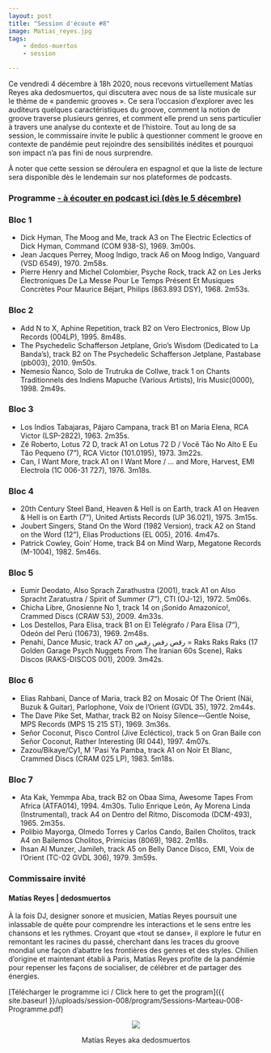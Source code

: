```yaml
---
layout: post
title: "Session d'écoute #8"
image: Matias_reyes.jpg
tags: 
    - dedos-muertos
    - session

---
```

Ce vendredi 4 décembre à 18h 2020, nous recevons virtuellement Matías Reyes aka dedosmuertos, qui discutera avec nous de sa liste musicale sur le thème de « pandemic grooves ». Ce sera l’occasion d’explorer avec les auditeurs quelques caractéristiques du groove, comment la notion de groove traverse plusieurs genres, et comment elle prend un sens particulier à travers une analyse du contexte et de l’histoire. Tout au long de sa session, le commissaire invite le public à questionner comment le groove en contexte de pandémie peut rejoindre des sensibilités inédites et pourquoi son impact n’a pas fini de nous surprendre. 
 

À noter que cette session se déroulera en espagnol et que la liste de lecture sera disponible dès le lendemain sur nos plateformes de podcasts.



### Programme <a href="https://sessionsmarteau.com/musique/#podcasts">- à écouter en podcast ici (dès le 5 décembre)</a>


### Bloc 1
- Dick Hyman, The Moog and Me, track A3 on The Electric Eclectics of Dick Hyman, Command (COM 938-S), 1969. 3m00s. 
- Jean Jacques Perrey, Moog Indigo, track A6 on Moog Indigo, Vanguard (VSD 6549), 1970. 2m58s. 
- Pierre Henry and Michel Colombier, Psyche Rock, track A2 on Les Jerks Électroniques De La Messe Pour Le Temps Présent Et Musiques Concrètes Pour Maurice Béjart, Philips (863.893 DSY), 1968. 2m53s. 

### Bloc 2

- Add N to X, Aphine Repetition, track B2 on Vero Electronics, Blow Up Records (004LP), 1995. 8m48s.
- The Psychedelic Schafferson Jetplane, Grio’s Wisdom (Dedicated to La Banda’s), track B2 on The Psychedelic Schafferson Jetplane, Pastabase (pb003), 2010. 9m50s.
- Nemesio Ñanco, Solo de Trutruka de Collwe, track 1 on Chants Traditionnels des Indiens Mapuche (Various Artists), Iris Music(0000), 1998. 2m49s.

### Bloc 3
- Los Indios Tabajaras, Pájaro Campana, track B1 on María Elena, RCA Victor (LSP-2822), 1963. 2m35s.
- Zé Roberto, Lotus 72 D, track A1 on Lotus 72 D / Você Tão No Alto E Eu Tão Pequeno (7”), RCA Victor (101.0195), 1973. 3m22s.
- Can, I Want More, track A1 on I Want More / … and More, Harvest, EMI Electrola (1C 006-31 727), 1976. 3m18s.

### Bloc 4
- 20th Century Steel Band, Heaven & Hell is on Earth, track A1 on Heaven & Hell is on Earth (7”), United Artists Records (UP 36.021), 1975. 3m15s.
- Joubert Singers, Stand On the Word (1982 Version), track A2 on Stand on the Word (12”), Elias Productions (EL 005), 2016. 4m47s.
- Patrick Cowley, Goin’ Home, track B4 on Mind Warp, Megatone Records (M-1004), 1982. 5m46s.

### Bloc 5
- Eumir Deodato, Also Sprach Zarathustra (2001), track A1 on Also Spracht Zaratustra / Spirit of Summer (7”), CTI (OJ-12), 1972. 5m06s.
- Chicha Libre, Gnosienne No 1, track 14 on ¡Sonido Amazonico!, Crammed Discs (CRAW 53), 2009. 4m33s.
- Los Destellos, Para Elisa, track B1 on El Telégrafo / Para Elisa (7”), Odeón del Perú (10673), 1969. 2m48s.
- Penahi, Dance Music, track A7 on رقص رقص رقص = Raks Raks Raks (17 Golden Garage Psych Nuggets From The Iranian 60s Scene), Raks Discos (RAKS-DISCOS 001), 2009. 3m42s.

### Bloc 6
- Elias Rahbani, Dance of Maria, track B2 on Mosaic Of The Orient (Näi, Buzuk & Guitar), Parlophone, Voix de l’Orient (GVDL 35), 1972. 2m44s.
- The Dave Pike Set, Mathar, track B2 on Noisy Silence—Gentle Noise‎, MPS Records (MPS 15 215 ST), 1969. 3m36s.
- Señor Coconut, Pisco Control (Jive Ecléctico), track 5 on Gran Baile con Señor Coconut, Rather Interesting (RI 044), 1997. 4m07s.
- Zazou/Bikaye/Cy1, M 'Pasi Ya Pamba, track A1 on Noir Et Blanc, Crammed Discs (CRAM 025 LP), 1983. 5m18s.

### Bloc 7

- Ata Kak, Yemmpa Aba, track B2 on Obaa Sima, Awesome Tapes From Africa (ATFA014), 1994. 4m30s.
Tulio Enrique León, Ay Morena Linda (Instrumental), track A4 on Dentro del Ritmo, Discomoda (DCM-493), 1965. 2m35s.
- Polibio Mayorga, Olmedo Torres y Carlos Cando, Bailen Cholitos, track A4 on Bailemos Cholitos, Primicias (8069), 1982. 2m18s.
- Ihsan Al Munzer, Jamileh, track A5 on Belly Dance Disco, EMI, Voix de l’Orient (TC-02 GVDL 306), 1979. 3m59s.



### Commissaire invité

#### Matías Reyes | dedosmuertos
 
À la fois DJ, designer sonore et musicien, Matías Reyes poursuit une inlassable de quête pour comprendre les interactions et le sens entre les chansons et les rythmes. Croyant que «tout se danse», il explore le futur en remontant les racines du passé, cherchant dans les traces du groove mondial une façon d’abattre les frontières des genres et des styles. Chilien d’origine et maintenant établi à Paris, Matías Reyes profite de la pandémie pour repenser les façons de socialiser, de célébrer et de partager des énergies.



[Télécharger le programme ici / Click here to get the program]({{ site.baseurl }}/uploads/session-008/program/Sessions-Marteau-008-Programme.pdf)



<p style="text-align:center;"><img src="/img/dedosmuertos.gif">
<p style="text-align:center">Matías Reyes aka dedosmuertos</p>






